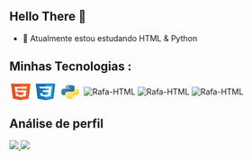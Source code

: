 ## Hello There 👋
- 🌱 Atualmente estou estudando HTML & Python
## Minhas Tecnologias :
<div>
  <img align="center" alt="Rafa-HTML" height="30" width="40" src="https://raw.githubusercontent.com/devicons/devicon/master/icons/html5/html5-original.svg">
  <img align="center" alt="Rafa-CSS" height="30" width="40" src="https://raw.githubusercontent.com/devicons/devicon/master/icons/css3/css3-original.svg">
  <img align="center" alt="Rafa-Python" height="30" width="40" src="https://raw.githubusercontent.com/devicons/devicon/master/icons/python/python-original.svg">
  <img align="center"alt="Rafa-HTML" height="30" width="40" src="https://cdn.jsdelivr.net/gh/devicons/devicon@latest/icons/linux/linux-original.svg" />
  <img align="center"alt="Rafa-HTML" height="30" width="40" src="https://cdn.jsdelivr.net/gh/devicons/devicon@latest/icons/git/git-original.svg" />
  <img align="center"alt="Rafa-HTML" height="30" width="40" src="https://cdn.jsdelivr.net/gh/devicons/devicon@latest/icons/vscode/vscode-original.svg" />
</div>

## Análise de perfil
<a href="https://github.com/enzorooschqueiroz">
<img height="180em" src="https://github-readme-stats.vercel.app/api/top-langs/?username=enzorooschqueiroz&layout=compact&langs_count=7&theme=dark"/>
<img height="180em" src="https://github-readme-stats.vercel.app/api?username=enzorooschqueiroz&show_icons=true&theme=dark&include_all_commits=true&count_private=true"/>
